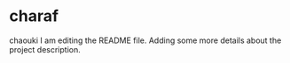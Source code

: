 # charaf
chaouki
I am editing the README file. Adding some more details about the project description.

